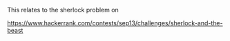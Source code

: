 This relates to the sherlock problem on 

https://www.hackerrank.com/contests/sep13/challenges/sherlock-and-the-beast
